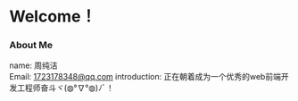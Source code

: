 # Welcome！
### About Me
name: 周纯洁  
Email: 1723178348@qq.com
introduction: 正在朝着成为一个优秀的web前端开发工程师奋斗ヾ(◍°∇°◍)ﾉﾞ！